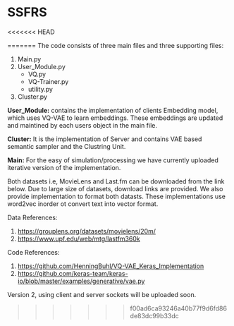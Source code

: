 # SSFRS
<<<<<<< HEAD

=======
The code consists of three main files and three supporting files:

1. Main.py
2. User_Module.py 
    - VQ.py
    - VQ-Trainer.py
    - utility.py
3. Cluster.py


**User_Module:** contains the implementation of clients Embedding model, which uses VQ-VAE to learn embeddings. These embeddings are updated and maintined by each users object in the main file.

**Cluster:** It is the implementation of Server and contains VAE based semantic sampler and the Clustring Unit.

**Main:** For the easy of simulation/processing we have currently uploaded iterative version of the implementation.

Both datasets i.e, MovieLens and Last.fm can be downloaded from the link below. Due to large size of datasets, download links are provided. We also provide implementation to format both datasts. These implementations use word2vec inorder ot convert text into vector format.

Data References:
1. https://grouplens.org/datasets/movielens/20m/
2. https://www.upf.edu/web/mtg/lastfm360k

Code References:
1. https://github.com/HenningBuhl/VQ-VAE_Keras_Implementation
2. https://github.com/keras-team/keras-io/blob/master/examples/generative/vae.py


Version 2, using client and server sockets will be uploaded soon. 
>>>>>>> f00ad6ca93246a40b77f9d6fd86de83dc99b33dc
